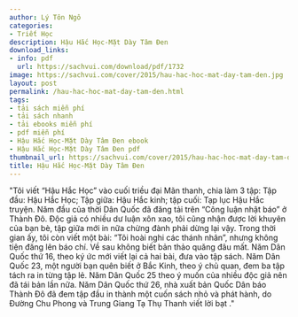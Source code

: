 ```yaml
---
author: Lý Tôn Ngô
categories:
- Triết Học
description: Hậu Hắc Học-Mặt Dày Tâm Đen
download_links:
- info: pdf
  url: https://sachvui.com/download/pdf/1732
image: https://sachvui.com/cover/2015/hau-hac-hoc-mat-day-tam-den.jpg
layout: post
permalink: /hau-hac-hoc-mat-day-tam-den.html
tags:
- tải sách miễn phí
- tải sách nhanh
- tải ebooks miễn phí
- pdf miễn phí
- Hậu Hắc Học-Mặt Dày Tâm Đen ebook
- Hậu Hắc Học-Mặt Dày Tâm Đen pdf
thumbnail_url: https://sachvui.com/cover/2015/hau-hac-hoc-mat-day-tam-den.jpg
title: Hậu Hắc Học-Mặt Dày Tâm Đen
---
```


 <div class="item-desc text-justify"> <p>"Tôi viết “Hậu Hắc Học” vào cuối triều đại Mãn thanh, chia làm 3 tập: Tập đầu: Hậu Hắc Học; Tập giữa: Hậu Hắc kinh; tập cuối: Tạp lục Hậu Hắc truyện. Năm đầu của thời Dân Quốc đã đăng tải trên “Công luận nhật báo” ở Thành Đô. Độc giả có nhiều dư luận xôn xao, tôi cũng nhận được lời khuyên của bạn bè, tập giữa mới in nữa chừng đành phải dừng lại vậy. Trong thời gian ấy, tôi còn viết một bài: “Tôi hoài nghi các thánh nhân”, nhưng không tiện đăng lên báo chí. Về sau không biết bản thảo quăng đâu mất. Năm Dân Quốc thứ 16, theo ký ức mới viết lại cả hai bài, đưa vào tập sách. Năm Dân Quốc 23, một người bạn quên biết ở Bắc Kinh, theo ý chủ quan, đem ba tập tách ra in từng tập lẻ. Năm Dân Quốc 25 theo ý muốn của nhiều độc giả nên đã tái bản lần nữa. Năm Dân Quốc thứ 26, nhà xuất bản Quốc Dân báo Thành Đô đã đem tập đầu in thành một cuốn sách nhỏ và phát hành, do Đường Chu Phong và Trung Giang Tạ Thụ Thanh viết lời bạt ."</p> </div>